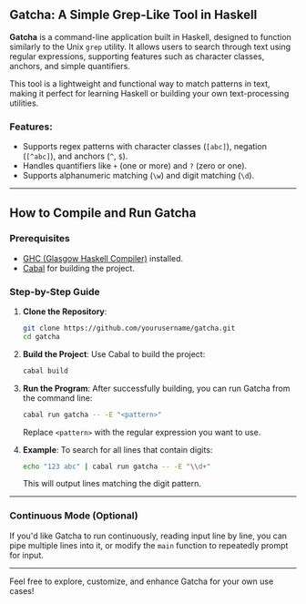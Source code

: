 ## Gatcha: A Simple Grep-Like Tool in Haskell

**Gatcha** is a command-line application built in Haskell, designed to function similarly to the Unix `grep` utility. It allows users to search through text using regular expressions, supporting features such as character classes, anchors, and simple quantifiers.

This tool is a lightweight and functional way to match patterns in text, making it perfect for learning Haskell or building your own text-processing utilities.

### Features:
- Supports regex patterns with character classes (`[abc]`), negation (`[^abc]`), and anchors (`^`, `$`).
- Handles quantifiers like `+` (one or more) and `?` (zero or one).
- Supports alphanumeric matching (`\w`) and digit matching (`\d`).

---

## How to Compile and Run Gatcha

### Prerequisites
- [GHC (Glasgow Haskell Compiler)](https://www.haskell.org/ghc/) installed.
- [Cabal](https://www.haskell.org/cabal/) for building the project.

### Step-by-Step Guide

1. **Clone the Repository**:
   ```bash
   git clone https://github.com/yourusername/gatcha.git
   cd gatcha
   ```

2. **Build the Project**:
   Use Cabal to build the project:
   ```bash
   cabal build
   ```

3. **Run the Program**:
   After successfully building, you can run Gatcha from the command line:
   ```bash
   cabal run gatcha -- -E "<pattern>"
   ```
   Replace `<pattern>` with the regular expression you want to use.

4. **Example**:
   To search for all lines that contain digits:
   ```bash
   echo "123 abc" | cabal run gatcha -- -E "\\d+"
   ```
   This will output lines matching the digit pattern.

---

### Continuous Mode (Optional)

If you'd like Gatcha to run continuously, reading input line by line, you can pipe multiple lines into it, or modify the `main` function to repeatedly prompt for input.

---

Feel free to explore, customize, and enhance Gatcha for your own use cases!
